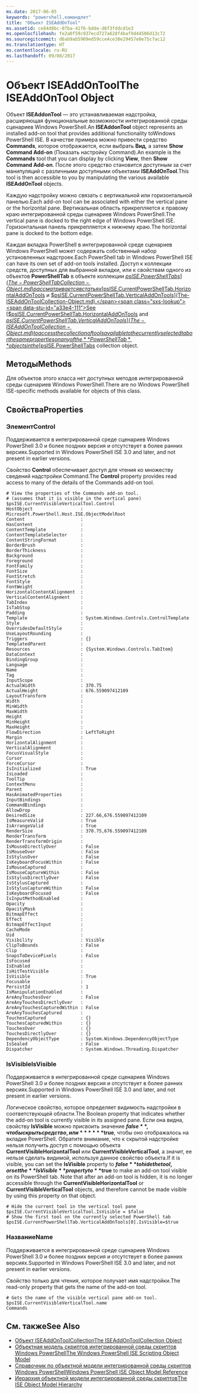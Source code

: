 ```yaml
---
ms.date: 2017-06-05
keywords: "powershell,командлет"
title: "Объект ISEAddOnTool"
ms.assetid: ce84d8bc-07ba-41f6-bdde-d6f3fddcd1e3
ms.openlocfilehash: fe2a0f59c937ecd727a628f4baf9d44506d13c72
ms.sourcegitcommit: d6ab9ab5909ed59cce4ce30e29457e0e75c7ac12
ms.translationtype: HT
ms.contentlocale: ru-RU
ms.lasthandoff: 09/08/2017
---
```

# <a name="the-iseaddontool-object"></a><span data-ttu-id="a33e4-103">Объект ISEAddOnTool</span><span class="sxs-lookup"><span data-stu-id="a33e4-103">The ISEAddOnTool Object</span></span>
  <span data-ttu-id="a33e4-104">Объект **ISEAddonTool** — это устанавливаемая надстройка, расширяющая функциональные возможности интегрированной среды сценариев Windows PowerShell.</span><span class="sxs-lookup"><span data-stu-id="a33e4-104">An **ISEAddonTool** object represents an installed add-on tool that provides additional functionality toWindows PowerShell ISE.</span></span> <span data-ttu-id="a33e4-105">В качестве примера можно привести средство **Commands**, которое отображается, если выбрать **Вид**, а затем **Show Command Add-on** (Показать настройку Command).</span><span class="sxs-lookup"><span data-stu-id="a33e4-105">An example is the **Commands** tool that you can display by clicking **View**, then **Show Command Add-on**.</span></span> <span data-ttu-id="a33e4-106">После этого средство становится доступным за счет манипуляций с различными доступными объектами **ISEAddOnTool**.</span><span class="sxs-lookup"><span data-stu-id="a33e4-106">This tool is then accessible to you by manipulating the various available **ISEAddOnTool** objects.</span></span>

 <span data-ttu-id="a33e4-107">Каждую надстройку можно связать с вертикальной или горизонтальной панелью.</span><span class="sxs-lookup"><span data-stu-id="a33e4-107">Each add-on tool can be associated with either the vertical pane or the horizontal pane.</span></span> <span data-ttu-id="a33e4-108">Вертикальная область прикрепляется к правому краю интегрированной среды сценариев Windows PowerShell.</span><span class="sxs-lookup"><span data-stu-id="a33e4-108">The vertical pane is docked to the right edge of Windows PowerShell ISE.</span></span> <span data-ttu-id="a33e4-109">Горизонтальная панель прикрепляется к нижнему краю.</span><span class="sxs-lookup"><span data-stu-id="a33e4-109">The horizontal pane is docked to the bottom edge.</span></span>

 <span data-ttu-id="a33e4-110">Каждая вкладка PowerShell в интегрированной среде сценариев Windows PowerShell может содержать собственный набор установленных надстроек.</span><span class="sxs-lookup"><span data-stu-id="a33e4-110">Each PowerShell tab in Windows PowerShell ISE can have its own set of add-on tools installed.</span></span> <span data-ttu-id="a33e4-111">Доступ к коллекции средств, доступных для выбранной вкладки, или к свойствам одного из объектов **PowerShellTab** в объекте коллекции [$psISE.PowerShellTabs](The-PowerShellTabCollection-Object.md) рассматривается в статьях [$psISE.CurrentPowerShellTab.HorizontalAddOnTools](The-ISEAddOnToolCollection-Object.md) и [$psISE.CurrentPowerShellTab.VerticalAddOnTools](The-ISEAddOnToolCollection-Object.md).</span><span class="sxs-lookup"><span data-stu-id="a33e4-111">See [$psISE.CurrentPowerShellTab.HorizontalAddOnTools](The-ISEAddOnToolCollection-Object.md) and [$psISE.CurrentPowerShellTab.VerticalAddOnTools](The-ISEAddOnToolCollection-Object.md) to access the collection of tools available to the currently selected tab or the same properties on any of the **PowerShellTab** objects in the [$psISE.PowerShellTabs](The-PowerShellTabCollection-Object.md) collection object.</span></span>

## <a name="methods"></a><span data-ttu-id="a33e4-112">Методы</span><span class="sxs-lookup"><span data-stu-id="a33e4-112">Methods</span></span>
 <span data-ttu-id="a33e4-113">Для объектов этого класса нет доступных методов интегрированной среды сценариев Windows PowerShell.</span><span class="sxs-lookup"><span data-stu-id="a33e4-113">There are no Windows PowerShell ISE-specific methods available for objects of this class.</span></span>

## <a name="properties"></a><span data-ttu-id="a33e4-114">Свойства</span><span class="sxs-lookup"><span data-stu-id="a33e4-114">Properties</span></span>

### <a name="control"></a><span data-ttu-id="a33e4-115">Элемент</span><span class="sxs-lookup"><span data-stu-id="a33e4-115">Control</span></span>
  <span data-ttu-id="a33e4-116">Поддерживается в интегрированной среде сценариев Windows PowerShell 3.0 и более поздних версия и отсутствует в более ранних версиях.</span><span class="sxs-lookup"><span data-stu-id="a33e4-116">Supported in Windows PowerShell ISE 3.0 and later, and not present in earlier versions.</span></span>

 <span data-ttu-id="a33e4-117">Свойство **Control** обеспечивает доступ для чтения ко множеству сведений надстройки Command.</span><span class="sxs-lookup"><span data-stu-id="a33e4-117">The **Control** property provides read access to many of the details of the Commands add-on tool.</span></span>

```
# View the properties of the Commands add-on tool.
# (assumes that it is visible in the vertical pane)
$psISE.CurrentVisibleVerticalTool.Control
HostObject                  : Microsoft.PowerShell.Host.ISE.ObjectModelRoot
Content                     :
HasContent                  :
ContentTemplate             :
ContentTemplateSelector     :
ContentStringFormat         :
BorderBrush                 :
BorderThickness             :
Background                  :
Foreground                  :
FontFamily                  :
FontSize                    :
FontStretch                 :
FontStyle                   :
FontWeight                  :
HorizontalContentAlignment  :
VerticalContentAlignment    :
TabIndex                    :
IsTabStop                   :
Padding                     :
Template                    : System.Windows.Controls.ControlTemplate
Style                       :
OverridesDefaultStyle       :
UseLayoutRounding           :
Triggers                    : {}
TemplatedParent             :
Resources                   : {System.Windows.Controls.TabItem}
DataContext                 :
BindingGroup                :
Language                    :
Name                        :
Tag                         :
InputScope                  :
ActualWidth                 : 370.75
ActualHeight                : 676.559097412109
LayoutTransform             :
Width                       :
MinWidth                    :
MaxWidth                    :
Height                      :
MinHeight                   :
MaxHeight                   :
FlowDirection               : LeftToRight
Margin                      :
HorizontalAlignment         :
VerticalAlignment           :
FocusVisualStyle            :
Cursor                      :
ForceCursor                 :
IsInitialized               : True
IsLoaded                    :
ToolTip                     :
ContextMenu                 :
Parent                      :
HasAnimatedProperties       :
InputBindings               :
CommandBindings             :
AllowDrop                   :
DesiredSize                 : 227.66,676.559097412109
IsMeasureValid              : True
IsArrangeValid              : True
RenderSize                  : 370.75,676.559097412109
RenderTransform             :
RenderTransformOrigin       :
IsMouseDirectlyOver         : False
IsMouseOver                 : False
IsStylusOver                : False
IsKeyboardFocusWithin       : False
IsMouseCaptured             :
IsMouseCaptureWithin        : False
IsStylusDirectlyOver        : False
IsStylusCaptured            :
IsStylusCaptureWithin       : False
IsKeyboardFocused           : False
IsInputMethodEnabled        :
Opacity                     :
OpacityMask                 :
BitmapEffect                :
Effect                      :
BitmapEffectInput           :
CacheMode                   :
Uid                         :
Visibility                  : Visible
ClipToBounds                : False
Clip                        :
SnapsToDevicePixels         : False
IsFocused                   :
IsEnabled                   :
IsHitTestVisible            :
IsVisible                   : True
Focusable                   :
PersistId                   : 1
IsManipulationEnabled       :
AreAnyTouchesOver           : False
AreAnyTouchesDirectlyOver   :
AreAnyTouchesCapturedWithin : False
AreAnyTouchesCaptured       :
TouchesCaptured             : {}
TouchesCapturedWithin       : {}
TouchesOver                 : {}
TouchesDirectlyOver         : {}
DependencyObjectType        : System.Windows.DependencyObjectType
IsSealed                    : False
Dispatcher                  : System.Windows.Threading.Dispatcher

```

### <a name="isvisible"></a><span data-ttu-id="a33e4-118">IsVisible</span><span class="sxs-lookup"><span data-stu-id="a33e4-118">IsVisible</span></span>
  <span data-ttu-id="a33e4-119">Поддерживается в интегрированной среде сценариев Windows PowerShell 3.0 и более поздних версия и отсутствует в более ранних версиях.</span><span class="sxs-lookup"><span data-stu-id="a33e4-119">Supported in Windows PowerShell ISE 3.0 and later, and not present in earlier versions.</span></span>

 <span data-ttu-id="a33e4-120">Логическое свойство, которое определяет видимость надстройки в соответствующей области.</span><span class="sxs-lookup"><span data-stu-id="a33e4-120">The Boolean property that indicates whether the add-on tool is currently visible in its assigned pane.</span></span> <span data-ttu-id="a33e4-121">Если она видна, свойству **IsVisible** можно присвоить значение **$false**, чтобы скрыть средство, или ******$true**, чтобы оно отображалось на вкладке PowerShell. Обратите внимание, что к скрытой надстройке нельзя получить доступ с помощью объекта **CurrentVisibleHorizontalTool** или **CurrentVisibleVerticalTool**, а значит, ее нельзя сделать видимой, используя данное свойство объекта.</span><span class="sxs-lookup"><span data-stu-id="a33e4-121">If it is visible, you can set the **IsVisible** property to **$false** to hide the tool, or set the **IsVisible** property to **$true** to make an add-on tool visible on its PowerShell tab. Note that after an add-on tool is hidden, it is no longer accessible through the **CurrentVisibleHorizontalTool** or **CurrentVisibleVerticalTool** objects, and therefore cannot be made visible by using this property on that object.</span></span>

```
# Hide the current tool in the vertical tool pane
$psISE.CurrentVisibleVerticalTool.IsVisible = $false
# Show the first tool on the currently selected PowerShell tab
$psISE.CurrentPowerShellTab.VerticalAddOnTools[0].IsVisible=$true

```

### <a name="name"></a><span data-ttu-id="a33e4-122">Название</span><span class="sxs-lookup"><span data-stu-id="a33e4-122">Name</span></span>
  <span data-ttu-id="a33e4-123">Поддерживается в интегрированной среде сценариев Windows PowerShell 3.0 и более поздних версия и отсутствует в более ранних версиях.</span><span class="sxs-lookup"><span data-stu-id="a33e4-123">Supported in Windows PowerShell ISE 3.0 and later, and not present in earlier versions.</span></span>

 <span data-ttu-id="a33e4-124">Свойство только для чтения, которое получает имя надстройки.</span><span class="sxs-lookup"><span data-stu-id="a33e4-124">The read-only property that gets the name of the add-on tool.</span></span>

```
# Gets the name of the visible vertical pane add-on tool.
$psISE.CurrentVisibleVerticalTool.name
Commands

```

## <a name="see-also"></a><span data-ttu-id="a33e4-125">См. также</span><span class="sxs-lookup"><span data-stu-id="a33e4-125">See Also</span></span>
- [<span data-ttu-id="a33e4-126">Объект ISEAddOnToolCollection</span><span class="sxs-lookup"><span data-stu-id="a33e4-126">The ISEAddOnToolCollection Object</span></span>](The-ISEAddOnToolCollection-Object.md)
- [<span data-ttu-id="a33e4-127">Объектная модель скриптов интегрированной среды скриптов Windows PowerShell</span><span class="sxs-lookup"><span data-stu-id="a33e4-127">The Windows PowerShell ISE Scripting Object Model</span></span>](The-Windows-PowerShell-ISE-Scripting-Object-Model.md)
- [<span data-ttu-id="a33e4-128">Справочник по объектной модели интегрированной среды скриптов Windows PowerShell</span><span class="sxs-lookup"><span data-stu-id="a33e4-128">Windows PowerShell ISE Object Model Reference</span></span>](Windows-PowerShell-ISE-Object-Model-Reference.md)
- [<span data-ttu-id="a33e4-129">Иерархия объектной модели интегрированной среды скриптов</span><span class="sxs-lookup"><span data-stu-id="a33e4-129">The ISE Object Model Hierarchy</span></span>](The-ISE-Object-Model-Hierarchy.md)

